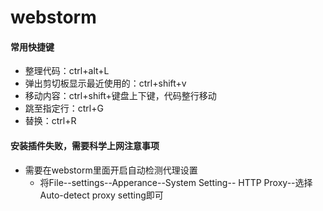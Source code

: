# webstorm
#### 常用快捷键
 * 整理代码：ctrl+alt+L
 * 弹出剪切板显示最近使用的：ctrl+shift+v
 * 移动内容：ctrl+shift+键盘上下键，代码整行移动
 * 跳至指定行：ctrl+G
 * 替换：ctrl+R


#### 安装插件失败，需要科学上网注意事项
 * 需要在webstorm里面开启自动检测代理设置
   * 将File--settings--Apperance--System Setting-- HTTP Proxy--选择Auto-detect proxy setting即可